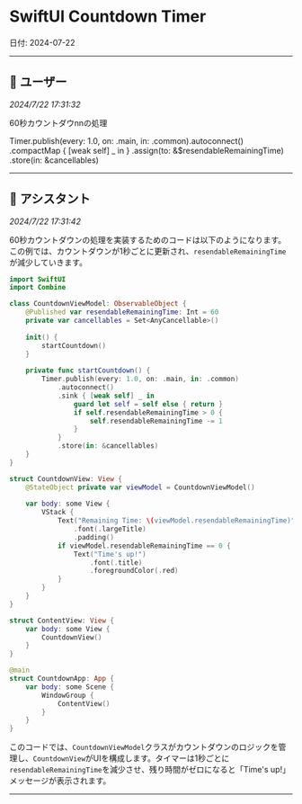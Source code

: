 # SwiftUI Countdown Timer

日付: 2024-07-22

---

## 👤 ユーザー
*2024/7/22 17:31:32*

60秒カウントダウnnの処理

Timer.publish(every: 1.0, on: .main, in: .common).autoconnect()
            .compactMap { [weak self] _ in
            }
            .assign(to: &$resendableRemainingTime)
            .store(in: &cancellables)

---

## 🤖 アシスタント
*2024/7/22 17:31:42*

60秒カウントダウンの処理を実装するためのコードは以下のようになります。この例では、カウントダウンが1秒ごとに更新され、`resendableRemainingTime`が減少していきます。

```swift
import SwiftUI
import Combine

class CountdownViewModel: ObservableObject {
    @Published var resendableRemainingTime: Int = 60
    private var cancellables = Set<AnyCancellable>()
    
    init() {
        startCountdown()
    }
    
    private func startCountdown() {
        Timer.publish(every: 1.0, on: .main, in: .common)
            .autoconnect()
            .sink { [weak self] _ in
                guard let self = self else { return }
                if self.resendableRemainingTime > 0 {
                    self.resendableRemainingTime -= 1
                }
            }
            .store(in: &cancellables)
    }
}

struct CountdownView: View {
    @StateObject private var viewModel = CountdownViewModel()
    
    var body: some View {
        VStack {
            Text("Remaining Time: \(viewModel.resendableRemainingTime)")
                .font(.largeTitle)
                .padding()
            if viewModel.resendableRemainingTime == 0 {
                Text("Time's up!")
                    .font(.title)
                    .foregroundColor(.red)
            }
        }
    }
}

struct ContentView: View {
    var body: some View {
        CountdownView()
    }
}

@main
struct CountdownApp: App {
    var body: some Scene {
        WindowGroup {
            ContentView()
        }
    }
}
```

このコードでは、`CountdownViewModel`クラスがカウントダウンのロジックを管理し、`CountdownView`がUIを構成します。タイマーは1秒ごとに`resendableRemainingTime`を減少させ、残り時間がゼロになると「Time's up!」メッセージが表示されます。

---
